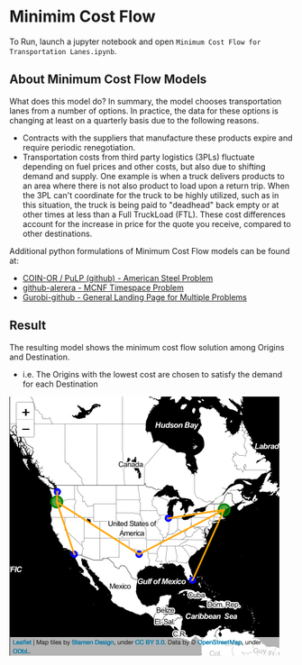 # Minimim Cost Flow

To Run, launch a jupyter notebook and open `Minimum Cost Flow for Transportation Lanes.ipynb`.

## About Minimum Cost Flow Models 

What does this model do?  In summary, the model chooses transportation lanes from a number of options.  In practice, the data for these options is changing at least on a quarterly basis due to the following reasons.

* Contracts with the suppliers that manufacture these products expire and require periodic renegotiation. 
* Transportation costs from third party logistics (3PLs) fluctuate depending on fuel prices and other costs, but also due to shifting demand and supply.  One example is when a truck delivers products to an area where there is not also product to load upon a return trip.  When the 3PL can't coordinate for the truck to be highly utilized, such as in this situation, the truck is being paid to "deadhead" back empty or at other times at less than a Full TruckLoad (FTL).  These cost differences account for the increase in price for the quote you receive, compared to other destinations.

Additional python formulations of Minimum Cost Flow models can be found at: 
* [COIN-OR / PuLP (github) - American Steel Problem](https://github.com/coin-or/pulp/blob/master/examples/AmericanSteelProblem.py)
* [github-alerera - MCNF Timespace Problem](https://github.com/alerera/logistics-opt-python/blob/master/pulp/mcnf_timespace.py)
* [Gurobi-github - General Landing Page for Multiple Problems ](https://gurobi.github.io/modeling-examples/)

## Result

The resulting model shows the minimum cost flow solution among Origins and Destination.
* i.e. The Origins with the lowest cost are chosen to satisfy the demand for each Destination

![Min Cost Flow](https://github.com/wpbSabi/python_optimization/blob/main/minimum_cost_flow/images/folium_map.png)

